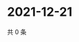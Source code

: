 # 2021-12-21

共 0 条

<!-- BEGIN WEIBO -->
<!-- 最后更新时间 Tue Dec 21 2021 03:00:57 GMT+0800 (China Standard Time) -->

<!-- END WEIBO -->
